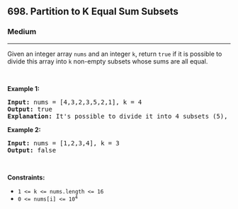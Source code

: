 <h2>698. Partition to K Equal Sum Subsets</h2><h3>Medium</h3><hr><div><p>Given an integer array <code>nums</code> and an integer <code>k</code>, return <code>true</code> if it is possible to divide this array into <code>k</code> non-empty subsets whose sums are all equal.</p>

<p>&nbsp;</p>
<p><strong>Example 1:</strong></p>

<pre><strong>Input:</strong> nums = [4,3,2,3,5,2,1], k = 4
<strong>Output:</strong> true
<strong>Explanation:</strong> It's possible to divide it into 4 subsets (5), (1, 4), (2,3), (2,3) with equal sums.
</pre>

<p><strong>Example 2:</strong></p>

<pre><strong>Input:</strong> nums = [1,2,3,4], k = 3
<strong>Output:</strong> false
</pre>

<p>&nbsp;</p>
<p><strong>Constraints:</strong></p>

<ul>
	<li><code>1 &lt;= k &lt;= nums.length &lt;= 16</code></li>
	<li><code>0 &lt;= nums[i] &lt;= 10<sup>4</sup></code></li>
</ul>
</div>